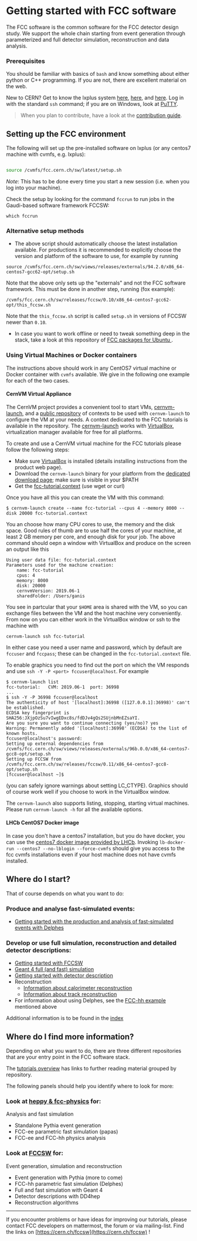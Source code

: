 
# Getting started with FCC software

The FCC software is the common software for the FCC detector design study. We support the whole chain starting
from event generation through parameterized and full detector simulation, reconstruction and data analysis.

### Prerequisites

You should be familiar with basics of `bash` and know something about either python or C++ programming. If you are not, there are excellent material on the web.

New to CERN? Get to know the lxplus system [here](http://information-technology.web.cern.ch/book/lxplus-service/lxplus-guide/lxplus-aliases), [here](http://information-technology.web.cern.ch/services/lxplus-service), and [here](https://twiki.cern.ch/twiki/bin/view/LHCb/RemoteLxplusConsoleHowTo). Log in with the standard `ssh` command; if you are on Windows, look at [PuTTY](http://www.chiark.greenend.org.uk/~sgtatham/putty/download.html).

> When you plan to contribute, have a look at the [contribution guide](./FccSoftwareGit.md).

## Setting up the FCC environment


The following  will set up the pre-installed software on lxplus (or any centos7 machine with cvmfs, e.g. lxplus):

```bash

source /cvmfs/fcc.cern.ch/sw/latest/setup.sh
```

*Note*: This has to  be done every time you start a new session (i.e. when you log into your machine).

Check the setup by looking for the command `fccrun` to run jobs in the Gaudi-based software framework FCCSW:

```
which fccrun
```

### Alternative setup methods

* The above script should automatically choose the latest installation available.
For productions it is recommended to explicitly choose the version and platform of the software to use, for example by running
```
source /cvmfs/fcc.cern.ch/sw/views/releases/externals/94.2.0/x86_64-centos7-gcc62-opt/setup.sh
```

Note that the above only sets up the "externals" and not the FCC software framework.
This must be done in another step, running (fox example):
```
/cvmfs/fcc.cern.ch/sw/releases/fccsw/0.10/x86_64-centos7-gcc62-opt/this_fccsw.sh
```
Note that the `this_fccsw.sh` script is called `setup.sh` in versions of FCCSW newer than `0.10`. 

* In case you want to work offline or need to tweak something deep in the stack, take a look at this repository of [FCC packages for Ubuntu ](https://fcc-pileup.web.cern.ch/fcc-pileup/sw/fcc-ubuntu-sw.html).

### Using Virtual Machines or Docker containers

The instructions above should work in any CentOS7 virtual machine or Docker container with `cvmfs` available. We give in the following one example for each of the two cases.

#### CernVM Virtual Appliance

The CernVM project provides a convenient tool to start VMs, [cernvm-launch](https://cernvm.cern.ch/portal/launch), and a [public repository](https://github.com/cernvm/public-contexts) of contexts to be used with `cernvm-launch` to configure the VM at your needs. A context dedicated to the FCC tutorials is available in the repository. The [cernvm-launch](https://cernvm.cern.ch/portal/launch) works with [VirtualBox](https://www.virtualbox.org/), virtualization manager available for free for all platforms.

To create and use a CernVM virtual machine for the FCC tutorials please follow the following steps:

   * Make sure [VirtualBox](https://www.virtualbox.org/) is installed (details installing instructions from the product web page).
   * Download the `cernvm-launch` binary for your platform from the [dedicated download page](https://ecsft.cern.ch/dist/cernvm/launch/bin/); make sure is visible in your $PATH
   * Get the [fcc-tutorial.context](https://raw.githubusercontent.com/cernvm/public-contexts/master/fcc-tutorial.context) (use wget or curl)

Once you have all this you can create the VM with this command:
```
$ cernvm-launch create --name fcc-tutorial --cpus 4 --memory 8000 --disk 20000 fcc-tutorial.context
```
You an choose how many CPU cores to use, the memory and the disk space. Good rules of thumb are to use half the cores of your machine, at least 2 GB memory per core, and enough disk for your job. The above command should oepn a window with VirtualBox and produce on the screen an output like this
```
Using user data file: fcc-tutorial.context
Parameters used for the machine creation:
	name: fcc-tutorial
	cpus: 4
	memory: 8000
	disk: 20000
	cernvmVersion: 2019.06-1
	sharedFolder: /Users/ganis
```
You see in partcular that your `$HOME` area is shared with the VM, so you can exchange files between the VM and the host machine very conveniently.
From now on you can either work in the VirtualBox window or ssh to the machine with
```
cernvm-launch ssh fcc-tutorial
```
In either case you need a user name and password, which by default are `fccuser` and `fccpass`; these can be changed in the `fcc-tutorial.context` file.

To enable graphics you need to find out the port on which the VM responds and use `ssh -Y -P <port> fccuser@localhost`. For example
```
$ cernvm-launch list
fcc-tutorial:	CVM: 2019.06-1	port: 36998
...
$ ssh -Y -P 36998 fccuser@localhost
The authenticity of host '[localhost]:36998 ([127.0.0.1]:36998)' can't be established.
ECDSA key fingerprint is SHA256:JXjpOzSu7vIwgEDxc8s/fdDJv4gQs2SUjnbMnEZsaYI.
Are you sure you want to continue connecting (yes/no)? yes
Warning: Permanently added '[localhost]:36998' (ECDSA) to the list of known hosts.
fccuser@localhost's password:
Setting up external dependencies from /cvmfs/fcc.cern.ch/sw/views/releases/externals/96b.0.0/x86_64-centos7-gcc8-opt/setup.sh
Setting up FCCSW from /cvmfs/fcc.cern.ch/sw/releases/fccsw/0.11/x86_64-centos7-gcc8-opt/setup.sh
[fccuser@localhost ~]$
```
(you can safely ignore warnings about setting LC_CTYPE).
Graphics should of course work well if you choose to work in the VirtualBox window.

The `cernvm-launch` also supports listing, stopping, starting virtual machines. Please run `cernvm-launch -h` for all the available options.

#### LHCb CentOS7 Docker image

In case you don't have a centos7 installation, but you do have docker, you can use the [centos7 docker image provided by LHCb](https://gitlab.cern.ch/lhcb-core/LbDocker/#usage).
Invoking `lb-docker-run --centos7 --no-lblogin --force-cvmfs` should give you access to the fcc cvmfs installations even if your host machine does not have cvmfs installed.


<!-- ![flow-chart getting started](./images/FccSoftwareGettingStarted/flow_chart_starting.png) -->

## Where do I start?

That of course depends on what you want to do:

### Produce and analyse fast-simulated events:

- [Getting started with the production and analysis of fast-simulated events with Delphes](FccSoftwareGettingStartedFastSim.md)
 
### Develop or use full simulation, reconstruction and detailed detector descriptions:

- [Getting started with FCCSW](./FccSoftwareFramework.md)
- [Geant 4 full (and fast) simulation](https://github.com/HEP-FCC/FCCSW/tree/master/Sim/doc/README.md)
- [Getting started with detector description](https://github.com/HEP-FCC/FCCSW/tree/master/Detector/doc/DD4hepInFCCSW.md)
- Reconstruction
    - [Information about calorimeter reconstruction](https://github.com/HEP-FCC/FCCSW/tree/master/Reconstruction/doc/RecCalorimeter.md)
    - [Information about track reconstruction](https://acts.web.cern.ch)
- For information about using Delphes, see the [FCC-hh example](FccSoftwareGettingStartedFastSim.md#getting-started-with-delphes-fcc-hh) mentioned above

Additional information is to be found in the [index](README.md)
 
## Where do I find more information?

Depending on what you want to do, there are three different repositories that are your entry point in the FCC software stack.

The [tutorials overview](http://fccsw.web.cern.ch/fccsw/tutorials) has links to further reading material grouped by repository.

The following panels should help you identify where to look for more:

### Look at [heppy & fcc-physics](http://fccsw.web.cern.ch/fccsw/tutorials#further-reading) for:

Analysis and fast simulation

- Standalone Pythia event generation
- FCC-ee parametric fast simulation (papas)
- FCC-ee and FCC-hh physics analysis
 
### Look at [FCCSW](http://fccsw.web.cern.ch/fccsw/tutorials#further-reading) for:
 
Event generation, simulation and reconstruction

- Event generation with Pythia (more to come)
- FCC-hh parametric fast simulation (Delphes)
- Full and fast simulation with Geant 4
- Detector descriptions with DD4hep
- Reconstruction algorithms

***

If you encounter problems or have ideas for improving our tutorials, please contact FCC developers  on mattermost, the forum or via mailing-list. Find the links on [https://cern.ch/fccsw](https://cern.ch/fccsw) !
